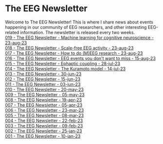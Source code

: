 # The EEG Newsletter
Welcome to The EEG Newsletter! This is where I share news about events happening in our community of EEG researchers, and other interesting EEG-related information. 
The newsletter is released every two weeks. <br/>
[019 - The EEG Newsletter - Machine learning for cognitive neuroscience - 23-aug-23](https://eegnewsletter.substack.com/p/19-machine-learning-for-cognitive)<br/>
[018 - The EEG Newsletter - Scale-free EEG activity - 23-aug-23](https://eegnewsletter.substack.com/p/18-scale-free-eeg-activity)<br/>
[017 - The EEG Newsletter - How to do (M)EEG research - 23-aug-23](https://eegnewsletter.substack.com/p/17-how-to-do-meeg-research)<br/>
[016 - The EEG Newsletter - EEG events you don't want to miss - 15-aug-23](https://eegnewsletter.substack.com/p/16-eeg-events-you-dont-want-to-miss)<br/>
[015 - The EEG Newsletter - Ephaptic coupling - 28-jul-23](https://eegnewsletter.substack.com/p/15-ephaptic-coupling)<br/>
[014 - The EEG Newsletter - The Kuramoto model - 14-jul-23](https://eegnewsletter.substack.com/p/14-the-kuramoto-model)<br/>
[013 - The EEG Newsletter - 30-jun-23](https://eegnewsletter.substack.com/p/the-eeg-newsletter-13)<br/>
[012 - The EEG Newsletter - 15-jun-23](https://eegnewsletter.substack.com/p/the-eeg-newsletter-12)<br/>
[011 - The EEG Newsletter - 03-jun-23](https://eegnewsletter.substack.com/p/the-eeg-newsletter-11)<br/>
[010 - The EEG Newsletter - 20-may-23](https://eegnewsletter.substack.com/p/the-eeg-newsletter-10)<br/>
[009 - The EEG Newsletter - 05-may-23](https://theeegnewsletter.substack.com/p/the-eeg-newsletter-9)<br/>
[008 - The EEG Newsletter - 19-apr-23](https://theeegnewsletter.substack.com/p/the-eeg-newsletter-8)<br/>
[007 - The EEG Newsletter - 05-apr-23](https://github.com/raquellondon/TheEegNewsletter/wiki/007%23-The-EEG-Newsletter)<br/>
[006 - The EEG Newsletter - 23-mar-23](https://github.com/raquellondon/TheEegNewsletter/wiki/006%23-The-EEG-Newsletter)<br/>
[005 - The EEG Newsletter - 08-mar-23](https://github.com/raquellondon/TheEegNewsletter/wiki/005%23-The-EEG-Newsletter)<br/>
[004 - The EEG Newsletter - 22-feb-23](https://github.com/raquellondon/TheEegNewsletter/wiki/004%23-The-EEG-Newsletter)<br/>
[003 - The EEG Newsletter - 09-feb-23](https://github.com/raquellondon/TheEegNewsletter/wiki/003%23-The-EEG-Newsletter)<br/>
[002 - The EEG Newsletter - 25-jan-23](https://github.com/raquellondon/TheEegNewsletter/wiki/002%23-The-EEG-Newsletter)<br/>
[001 - The EEG Newsletter - 10-jan-23](https://github.com/raquellondon/TheEegNewsletter/wiki/001%23-The-EEG-Newsletter)<br/>
